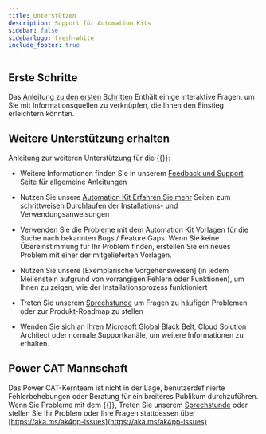 ```yaml
---
title: Unterstützen
description: Support für Automation Kits
sidebar: false
sidebarlogo: fresh-white
include_footer: true
---
```

## Erste Schritte

Das [Anleitung zu den ersten Schritten](/de/get-started) Enthält einige interaktive Fragen, um Sie mit Informationsquellen zu verknüpfen, die Ihnen den Einstieg erleichtern könnten.

## Weitere Unterstützung erhalten

Anleitung zur weiteren Unterstützung für die {{<product-name>}}:

- Weitere Informationen finden Sie in unserem [Feedback und Support](https://learn.microsoft.com/power-automate/guidance/automation-kit/feedback-support) Seite für allgemeine Anleitungen

- Nutzen Sie unsere [Automation Kit Erfahren Sie mehr](https://aka.ms/automation-kit-learn) Seiten zum schrittweisen Durchlaufen der Installations- und Verwendungsanweisungen

- Verwenden Sie die [Probleme mit dem Automation Kit](https://aka.ms/ak4pp-issues) Vorlagen für die Suche nach bekannten Bugs / Feature Gaps. Wenn Sie keine Übereinstimmung für Ihr Problem finden, erstellen Sie ein neues Problem mit einer der mitgelieferten Vorlagen.

- Nutzen Sie unsere [Exemplarische Vorgehensweisen] (in jedem Meilenstein aufgrund von vorrangigen Fehlern oder Funktionen), um Ihnen zu zeigen, wie der Installationsprozess funktioniert

- Treten Sie unserem [Sprechstunde](/de/office-hours) um Fragen zu häufigen Problemen oder zur Produkt-Roadmap zu stellen

- Wenden Sie sich an Ihren Microsoft Global Black Belt, Cloud Solution Architect oder normale Supportkanäle, um weitere Informationen zu erhalten.

## Power CAT Mannschaft

Das Power CAT-Kernteam ist nicht in der Lage, benutzerdefinierte Fehlerbehebungen oder Beratung für ein breiteres Publikum durchzuführen. Wenn Sie Probleme mit dem {{<product-name>}}, Treten Sie unserem [Sprechstunde](/de/office-hours) oder stellen Sie Ihr Problem oder Ihre Fragen stattdessen über [https://aka.ms/ak4pp-issues](https://aka.ms/ak4pp-issues)
